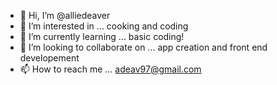 - 👋 Hi, I’m @alliedeaver
- 👀 I’m interested in ... cooking and coding 
- 🌱 I’m currently learning ... basic coding!
- 💞️ I’m looking to collaborate on ... app creation and front end developement 
- 📫 How to reach me ... adeav97@gmail.com

<!---
alliedeaver/alliedeaver is a ✨ special ✨ repository because its `README.md` (this file) appears on your GitHub profile.
You can click the Preview link to take a look at your changes.
--->
